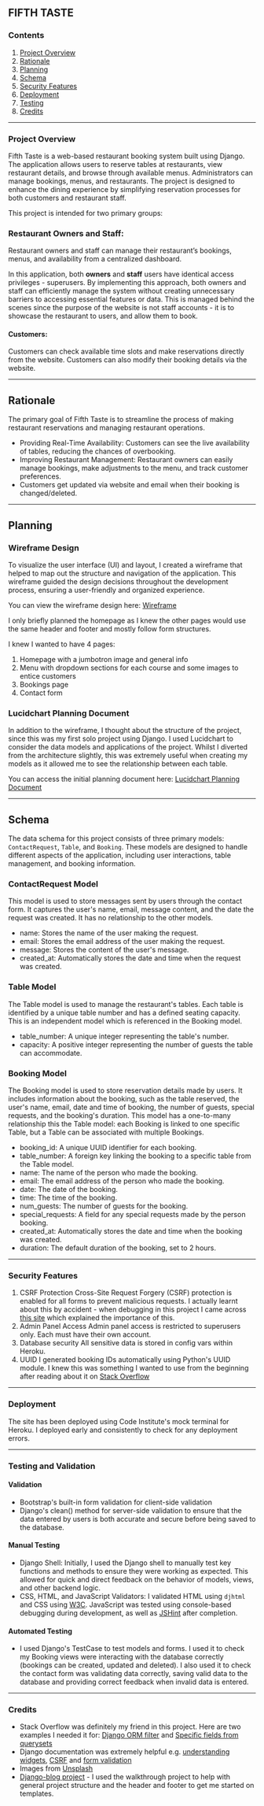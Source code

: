 ## FIFTH TASTE
### Contents

1. [Project Overview](#project-overview)
2. [Rationale](#rationale)
3. [Planning](#planning)
4. [Schema](#schema)
5. [Security Features](#security-features)
6. [Deployment](#deployment)
7. [Testing](#testing)
8. [Credits](#credits)

<hr>

### Project Overview
Fifth Taste is a web-based restaurant booking system built using Django. The application allows users to reserve tables at restaurants, view restaurant details, and browse through available menus. Administrators can manage bookings, menus, and restaurants. The project is designed to enhance the dining experience by simplifying reservation processes for both customers and restaurant staff.

This project is intended for two primary groups:

### Restaurant Owners and Staff:

Restaurant owners and staff can manage their restaurant’s bookings, menus, and availability from a centralized dashboard.

In this application, both **owners** and **staff** users have identical access privileges - superusers. By implementing this approach, both owners and staff can efficiently manage the system without creating unnecessary barriers to accessing essential features or data. This is managed behind the scenes since the purpose of the website is not staff accounts - it is to showcase the restaurant to users, and allow them to book.

#### Customers:

Customers can check available time slots and make reservations directly from the website. Customers can also modify their booking details via the website.

<hr>

## Rationale

The primary goal of Fifth Taste is to streamline the process of making restaurant reservations and managing restaurant operations. 

- Providing Real-Time Availability: Customers can see the live availability of tables, reducing the chances of overbooking.
- Improving Restaurant Management: Restaurant owners can easily manage bookings, make adjustments to the menu, and track customer preferences.
- Customers get updated via website and email when their booking is changed/deleted. 

<hr>

## Planning
### Wireframe Design

To visualize the user interface (UI) and layout, I created a wireframe that helped to map out the structure and navigation of the application. This wireframe guided the design decisions throughout the development process, ensuring a user-friendly and organized experience.

You can view the wireframe design here: [Wireframe](https://wireframe.cc/U0hQ3v)

I only briefly planned the homepage as I knew the other pages would use the same header and footer and mostly follow form structures.

I knew I wanted to have 4 pages: 
1. Homepage with a jumbotron image and general info
2. Menu with dropdown sections for each course and some images to entice customers
3. Bookings page
4. Contact form 

### Lucidchart Planning Document

In addition to the wireframe, I thought about the structure of the project, since this was my first solo project using Django. I used Lucidchart to consider the data models and applications of the project. Whilst I diverted from the architecture slightly, this was extremely useful when creating my models as it allowed me to see the relationship between each table.

You can access the initial planning document here: [Lucidchart Planning Document](https://lucid.app/lucidchart/0c964fbb-9e59-4619-bf1c-b4e3ecfff5bb/edit?invitationId=inv_ecf3eb04-4041-4568-b217-d5c48ca4a0b2)

<hr>

## Schema
The data schema for this project consists of three primary models: `ContactRequest`, `Table`, and `Booking`. These models are designed to handle different aspects of the application, including user interactions, table management, and booking information. 

### ContactRequest Model

This model is used to store messages sent by users through the contact form. It captures the user's name, email, message content, and the date the request was created. It has no relationship to the other models.

- name: Stores the name of the user making the request.
- email: Stores the email address of the user making the request.
- message: Stores the content of the user's message.
- created_at: Automatically stores the date and time when the request was created.

### Table Model
The Table model is used to manage the restaurant's tables. Each table is identified by a unique table number and has a defined seating capacity. This is an independent model which is referenced in the Booking model.

- table_number: A unique integer representing the table's number.
- capacity: A positive integer representing the number of guests the table can accommodate.

### Booking Model
The Booking model is used to store reservation details made by users. It includes information about the booking, such as the table reserved, the user's name, email, date and time of booking, the number of guests, special requests, and the booking's duration. This model has a one-to-many relationship this the Table model: each Booking is linked to one specific Table, but a Table can be associated with multiple Bookings. 

- booking_id: A unique UUID identifier for each booking. 
- table_number: A foreign key linking the booking to a specific table from the Table model.
- name: The name of the person who made the booking.
- email: The email address of the person who made the booking.
- date: The date of the booking.
- time: The time of the booking.
- num_guests: The number of guests for the booking.
- special_requests: A field for any special requests made by the person booking.
- created_at: Automatically stores the date and time when the booking was created.
- duration: The default duration of the booking, set to 2 hours.

<hr>

### Security Features
1. CSRF Protection
   Cross-Site Request Forgery (CSRF) protection is enabled for all forms to prevent malicious requests.
   I actually learnt about this by accident - when debugging in this project I came across [this site](https://docs.djangoproject.com/en/5.1/howto/csrf/) which explained the importance of this.
2.  Admin Panel Access
   Admin panel access is restricted to superusers only. Each must have their own account.
3. Database security
   All sensitive data is stored in config vars within Heroku.
4. UUID
   I generated booking IDs automatically using Python's UUID module. I knew this was something I wanted to use from the beginning after reading about it on [Stack Overflow](https://stackoverflow.com/questions/1210458/how-can-i-generate-a-unique-id-in-python)

<hr>

### Deployment
The site has been deployed using Code Institute's mock terminal for Heroku. I deployed early and consistently to check for any deployment errors. 

<hr>

### Testing and Validation
#### Validation
- Bootstrap's built-in form validation for client-side validation 
- Django's clean() method for server-side validation to ensure that the data entered by users is both accurate and secure before being saved to the database.
  
#### Manual Testing
- Django Shell: Initially, I used the Django shell to manually test key functions and methods to ensure they were working as expected. This allowed for quick and direct feedback on the behavior of models, views, and other backend logic.
- CSS, HTML, and JavaScript Validators: I validated HTML using `djhtml` and CSS using [W3C](https://validator.w3.org/). JavaScript was tested using console-based debugging during development, as well as [JSHint](https://jshint.com/) after completion.

#### Automated Testing
- I used Django's TestCase to test models and forms. I used it to check my Booking views were interacting with the database correctly (bookings can be created, updated and deleted). I also used it to check the contact form was validating data correctly, saving valid data to the database and providing correct feedback when invalid data is entered. 
  
<hr>

### Credits
- Stack Overflow was definitely my friend in this project. Here are two examples I needed it for: [Django ORM filter](https://stackoverflow.com/questions/10040143/and-dont-work-with-filter-in-django) and [Specific fields from querysets](https://stackoverflow.com/questions/7503241/how-to-obtain-a-queryset-of-all-rows-with-specific-fields-for-each-one-of-them)
- Django documentation was extremely helpful e.g. [understanding widgets](https://docs.djangoproject.com/en/5.1/ref/forms/widgets/), [CSRF](https://docs.djangoproject.com/en/5.1/howto/csrf/) and [form validation](https://docs.djangoproject.com/en/5.2/ref/forms/validation/)
- Images from [Unsplash](https://unsplash.com/)
- [Django-blog project](https://github.com/emilywade/django_blog/) - I used the walkthrough project to help with general project structure and the header and footer to get me started on templates. 
